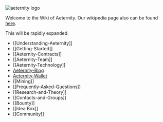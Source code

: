 ![aeternity logo](http://www.coinagenda.com/assets/img/sponsor/aeternity.jpg)

Welcome to the Wiki of Aeternity.
Our wikipedia page also can be found [here](https://en.wikipedia.org/wiki/AEternity).

This will be rapidly expanded.

* [[Understanding-Aeternity]]
* [[Getting-Started]]
* [[Aeternity-Contracts]]
* [[Aeternity-Team]]
* [[Aeternity-Technology]]
* [Aeternity-Blog](https://blog.aeternity.com/)
* [Aeternity-Wallet](https://wallet.aeternity.com/)
* [[Mining]]
* [[Frequently-Asked-Questions]]
* [[Research-and-Theory]]
* [[Contacts-and-Groups]]
* [[Bounty]]
* [[Idea Box]]
* [[Community]]

